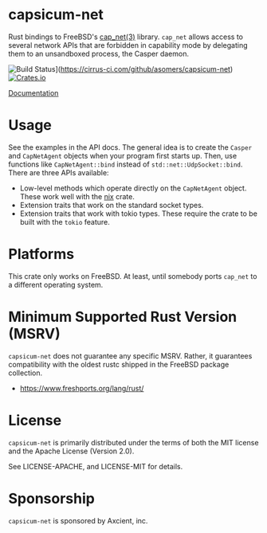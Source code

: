 # capsicum-net

Rust bindings to FreeBSD's [cap_net(3)] library.  `cap_net` allows access to
several network APIs that are forbidden in capability mode by delegating them to
an unsandboxed process, the Casper daemon.

![Build Status](https://api.cirrus-ci.com/github/asomers/capsicum-net.svg)](https://cirrus-ci.com/github/asomers/capsicum-net)
[![Crates.io](https://img.shields.io/crates/v/capsicum-net.svg)](https://crates.io/crates/capsicum-net)

[Documentation](https://docs.rs/crate/capsicum-net)

[cap_net(3)]: https://man.freebsd.org/cgi/man.cgi?query=cap_net

# Usage

See the examples in the API docs.  The general idea is to create the `Casper`
and `CapNetAgent` objects when your program first starts up.  Then, use
functions like `CapNetAgent::bind` instead of `std::net::UdpSocket::bind`.
There are three APIs available:

* Low-level methods which operate directly on the `CapNetAgent` object.  These
  work well with the [nix](https://docs.rs/nix/0.27.1/nix/) crate.
* Extension traits that work on the standard socket types.
* Extension traits that work with tokio types.  These require the crate to be
  built with the `tokio` feature.

# Platforms

This crate only works on FreeBSD.  At least, until somebody ports `cap_net` to a
different operating system.

# Minimum Supported Rust Version (MSRV)

`capsicum-net` does not guarantee any specific MSRV.  Rather, it guarantees
compatibility with the oldest rustc shipped in the FreeBSD package collection.

* https://www.freshports.org/lang/rust/

# License

`capsicum-net` is primarily distributed under the terms of both the MIT license
and the Apache License (Version 2.0).

See LICENSE-APACHE, and LICENSE-MIT for details.

# Sponsorship

`capsicum-net` is sponsored by Axcient, inc.
